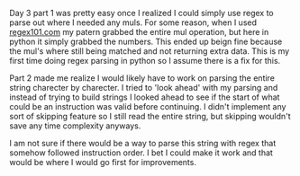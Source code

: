 Day 3 part 1 was pretty easy once I realized I could simply use regex to parse out where I needed any muls. For some reason, when I used [regex101.com](https://regex101.com/) my patern grabbed the entire mul operation, but here in python it simply grabbed the numbers. This ended up beign fine because the mul's where still being matched and not returning extra data. This is my first time doing regex parsing in python so I assume there is a fix for this.

Part 2 made me realize I would likely have to work on parsing the entire string charecter by charecter. I tried to 'look ahead' with my parsing and instead of trying to build strings I looked ahead to see if the start of what could be an instruction was valid before continuing. I didn't implement any sort of skipping feature so I still read the entire string, but skipping wouldn't save any time complexity anyways. 

I am not sure if there would be a way to parse this string with regex that somehow followed instruction order. I bet I could make it work and that would be where I would go first for improvements.